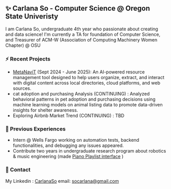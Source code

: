 ## ✨ Carlana So - Computer Science @ Oregon State Univeristy

I am Carlana So, undergraduate 4th year who passionate about creating and data science!
I'm currently a TA for foundation of Computer Science, and Treasurer of ACM-W (Association of Computing Machinery Women Chapter) @ OSU

### ⚡ Recent Projects

- [MetaNaviT](https://github.com/klaurie/MetaNaviT) (Sept 2024 - June 2025): An AI-powered resource management tool designed to help users organize, extract, and interact with digital content across local directories, cloud platforms, and web sources.
- cat adoption and purchasing Analysis (CONTINUING) : Analyzed behavioral patterns in pet adoption and purchasing decisions using machine learning models on animal listing data to promote data-driven insights for shelter awareness.
- Exploring Airbnb Market Trend (CONTINUING) : TBD

### 🌱 Previous Experiences 

- Intern @ Wells Fargo working on automation tests, backend functionalities, and debugging any issues appeared.
- Contribute two years in undergraduate research program about robotics & music engineering (made [Piano Playlist interface](https://github.com/carlanaso/Piano_playlist) )


### 💬 Contact
My Linkedin : [CarlanaSo](https://www.linkedin.com/in/carlanaso/)
email: socarlana@gmail.com


<!--
**carlanaso/carlanaso** is a ✨ _special_ ✨ repository because its `README.md` (this file) appears on your GitHub profile.

Here are some ideas to get you started:

- 🔭 I’m currently working on ...
- 🌱 I’m currently learning ...
- 👯 I’m looking to collaborate on ...
- 🤔 I’m looking for help with ...
- 💬 Ask me about ...
- 📫 How to reach me: ...
- 😄 Pronouns: ...
- ⚡ Fun fact: ...
-->
